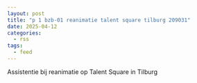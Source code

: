 ```yaml
---
layout: post
title: "p 1 bzb-01 reanimatie talent square tilburg 209031"
date: 2025-04-12
categories: 
  - rss
tags: 
  - feed
---
```


Assistentie bij reanimatie op Talent Square in Tilburg
